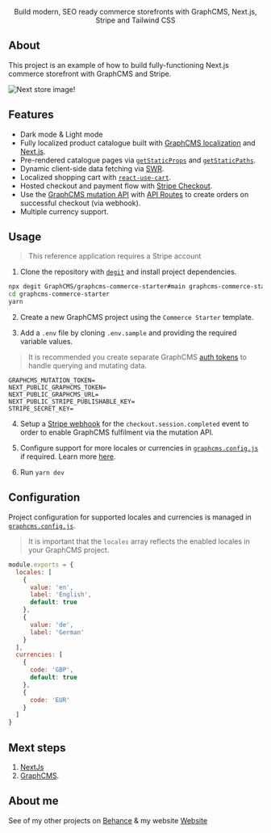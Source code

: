 <p align="center">Build modern, SEO ready commerce storefronts with GraphCMS, Next.js, Stripe and Tailwind CSS</p>

## About

This project is an example of how to build fully-functioning Next.js commerce storefront with GraphCMS and Stripe.

![Next store image!](https://digitalpress.fra1.cdn.digitaloceanspaces.com/xglyao0/2022/01/Next-store.png "Next Store homepage")

## Features

- Dark mode & Light mode
- Fully localized product catalogue built with [GraphCMS localization](https://graphcms.com/content-localization) and [Next.js](https://nextjs.org/docs/advanced-features/i18n-routing).
- Pre-rendered catalogue pages via [`getStaticProps`](https://nextjs.org/docs/basic-features/data-fetching#getstaticprops-static-generation) and [`getStaticPaths`](https://nextjs.org/docs/basic-features/data-fetching#getstaticpaths-static-generation).
- Dynamic client-side data fetching via [SWR](https://swr.vercel.app).
- Localized shopping cart with [`react-use-cart`](https://github.com/notrab/react-use-cart).
- Hosted checkout and payment flow with [Stripe Checkout](https://stripe.com/docs/payments/checkout).
- Use the [GraphCMS mutation API](https://graphcms.com/mutation-api) with [API Routes](https://nextjs.org/docs/api-routes/introduction) to create orders on successful checkout (via webhook).
- Multiple currency support.


## Usage

> This reference application requires a Stripe account

1. Clone the repository with [`degit`](https://github.com/Rich-Harris/degit) and install project dependencies.

```bash
npx degit GraphCMS/graphcms-commerce-starter#main graphcms-commerce-starter
cd graphcms-commerce-starter
yarn
```

2. Create a new GraphCMS project using the `Commerce Starter` template.

3. Add a `.env` file by cloning `.env.sample` and providing the required variable values.

> It is recommended you create separate GraphCMS [auth tokens](https://graphcms.com/docs/authorization#permanent-auth-tokens) to handle querying and mutating data.

```
GRAPHCMS_MUTATION_TOKEN=
NEXT_PUBLIC_GRAPHCMS_TOKEN=
NEXT_PUBLIC_GRAPHCMS_URL=
NEXT_PUBLIC_STRIPE_PUBLISHABLE_KEY=
STRIPE_SECRET_KEY=
```

4. Setup a [Stripe webhook](https://stripe.com/docs/payments/handling-payment-events) for the `checkout.session.completed` event to order to enable GraphCMS fulfilment via the mutation API.

5. Configure support for more locales or currencies in [`graphcms.config.js`](graphcms.config.js) if required. Learn more [here](#configuration).

6. Run `yarn dev`

## Configuration

Project configuration for supported locales and currencies is managed in [`graphcms.config.js`](graphcms.config.js).

> It is important that the `locales` array reflects the enabled locales in your GraphCMS project.

```js
module.exports = {
  locales: [
    {
      value: 'en',
      label: 'English',
      default: true
    },
    {
      value: 'de',
      label: 'German'
    }
  ],
  currencies: [
    {
      code: 'GBP',
      default: true
    },
    {
      code: 'EUR'
    }
  ]
}
```


## Mext steps 
1. [NextJs](https://nextjs.org/docs/getting-started "NextJs documentation")  
2. [GraphCMS](https://graphcms.com/ "GraphCMS"). 

## About me 
See of my other projects on [Behance](https://www.behance.net/achrafgarai "Behance") & my website [Website](https://www.achrafgarai.com/ "Website")

